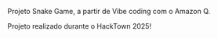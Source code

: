 Projeto Snake Game, a partir de Vibe coding com o Amazon Q.

Projeto realizado durante o HackTown 2025!
